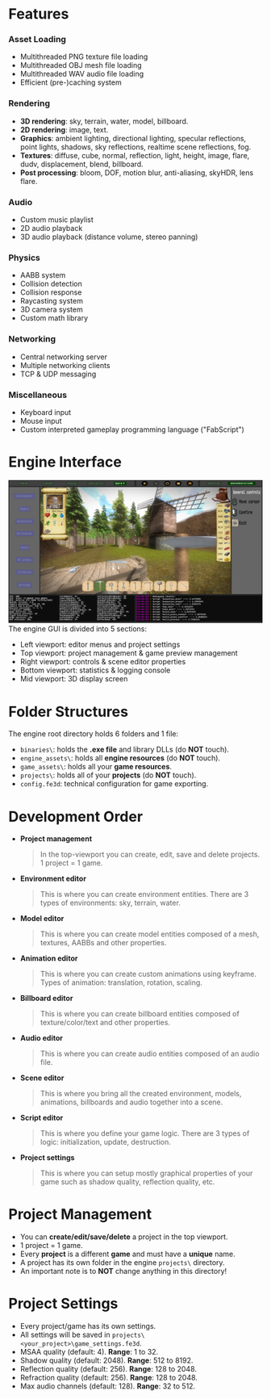 # Features
### Asset Loading
- Multithreaded PNG texture file loading
- Multithreaded OBJ mesh file loading
- Multithreaded WAV audio file loading
- Efficient (pre-)caching system  
### Rendering
- **3D rendering**: sky, terrain, water, model, billboard.
- **2D rendering**: image, text.
- **Graphics**: ambient lighting, directional lighting, specular reflections, point lights, shadows, sky reflections, realtime scene reflections, fog.
- **Textures**: diffuse, cube, normal, reflection, light, height, image, flare, dudv, displacement, blend, billboard.
- **Post processing**: bloom, DOF, motion blur, anti-aliasing, skyHDR, lens flare.
### Audio
- Custom music playlist
- 2D audio playback
- 3D audio playback (distance volume, stereo panning)
### Physics
- AABB system
- Collision detection
- Collision response
- Raycasting system
- 3D camera system
- Custom math library
### Networking
- Central networking server
- Multiple networking clients
- TCP & UDP messaging
### Miscellaneous
- Keyboard input
- Mouse input
- Custom interpreted gameplay programming language ("FabScript")

# Engine Interface
![interface](../images/interface.png)
The engine GUI is divided into 5 sections:
- Left viewport: editor menus and project settings
- Top viewport: project management & game preview management
- Right viewport: controls & scene editor properties
- Bottom viewport: statistics & logging console
- Mid viewport: 3D display screen

# Folder Structures
The engine root directory holds 6 folders and 1 file:
- `binaries\`: holds the **.exe file** and library DLLs (do **NOT** touch).
- `engine_assets\`: holds all **engine resources** (do **NOT** touch).
- `game_assets\`:  holds all your **game resources**.
- `projects\`: holds all of your **projects** (do **NOT** touch).
- `config.fe3d`: technical configuration for game exporting.

# Development Order
- **Project management**
  > In the top-viewport you can create, edit, save and delete projects. 1 project = 1 game.
- **Environment editor**
  > This is where you can create environment entities. There are 3 types of environments: sky, terrain, water.
- **Model editor**
  > This is where you can create model entities composed of a mesh, textures, AABBs and other properties.
- **Animation editor**
  > This is where you can create custom animations using keyframe. Types of animation: translation, rotation, scaling.
- **Billboard editor**
  > This is where you can create billboard entities composed of texture/color/text and other properties.
- **Audio editor**
  > This is where you can create audio entities composed of an audio file.
- **Scene editor**
  > This is where you bring all the created environment, models, animations, billboards and audio together into a scene.
- **Script editor**
  > This is where you define your game logic. There are 3 types of logic: initialization, update, destruction.
- **Project settings**
  > This is where you can setup mostly graphical properties of your game such as shadow quality, reflection quality, etc.

# Project Management
- You can **create/edit/save/delete** a project in the top viewport.
- 1 project = 1 game.
- Every **project** is a different **game** and must have a **unique** name.
- A project has its own folder in the engine `projects\` directory.
- An important note is to **NOT** change anything in this directory!

# Project Settings
- Every project/game has its own settings.
- All settings will be saved in `projects\<your_project>\game_settings.fe3d`.
- MSAA quality (default: 4). **Range**: 1 to 32.
- Shadow quality (default: 2048). **Range**: 512 to 8192.
- Reflection quality (default: 256). **Range**: 128 to 2048.
- Refraction quality (default: 256). **Range**: 128 to 2048.
- Max audio channels (default: 128). **Range**: 32 to 512.
